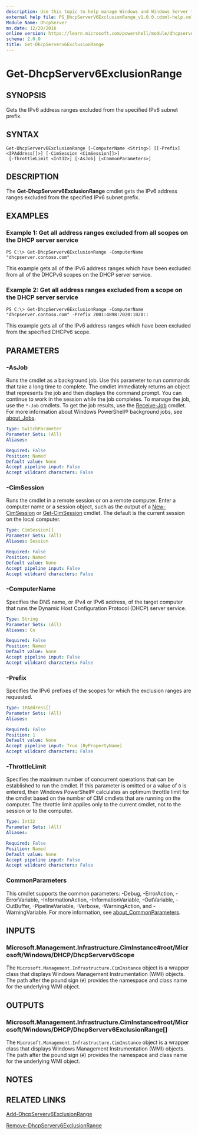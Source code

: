 ```yaml
---
description: Use this topic to help manage Windows and Windows Server technologies with Windows PowerShell.
external help file: PS_DhcpServerV6ExclusionRange_v1.0.0.cdxml-help.xml
Module Name: DhcpServer
ms.date: 12/20/2016
online version: https://learn.microsoft.com/powershell/module/dhcpserver/get-dhcpserverv6exclusionrange?view=windowsserver2025-ps&wt.mc_id=ps-gethelp
schema: 2.0.0
title: Get-DhcpServerv6ExclusionRange
---
```


# Get-DhcpServerv6ExclusionRange

## SYNOPSIS
Gets the IPv6 address ranges excluded from the specified IPv6 subnet prefix.

## SYNTAX

```
Get-DhcpServerv6ExclusionRange [-ComputerName <String>] [[-Prefix] <IPAddress[]>] [-CimSession <CimSession[]>]
 [-ThrottleLimit <Int32>] [-AsJob] [<CommonParameters>]
```

## DESCRIPTION
The **Get-DhcpServerv6ExclusionRange** cmdlet gets the IPv6 address ranges excluded from the specified IPv6 subnet prefix.

## EXAMPLES

### Example 1: Get all address ranges excluded from all scopes on the DHCP server service
```
PS C:\> Get-DhcpServerv6ExclusionRange -ComputerName "dhcpserver.contoso.com"
```

This example gets all of the IPv6 address ranges which have been excluded from all of the DHCPv6 scopes on the DHCP server service.

### Example 2: Get all address ranges excluded from a scope on the DHCP server service
```
PS C:\> Get-DhcpServerv6ExclusionRange -ComputerName "dhcpserver.contoso.com" -Prefix 2001:4898:7020:1020::
```

This example gets all of the IPv6 address ranges which have been excluded from the specified DHCPv6 scope.

## PARAMETERS

### -AsJob
Runs the cmdlet as a background job.
Use this parameter to run commands that take a long time to complete.
The cmdlet immediately returns an object that represents the job and then displays the command prompt.
You can continue to work in the session while the job completes.
To manage the job, use the `*-Job` cmdlets.
To get the job results, use the [Receive-Job](https://go.microsoft.com/fwlink/?LinkID=113372) cmdlet.
For more information about Windows PowerShell® background jobs, see [about_Jobs](https://go.microsoft.com/fwlink/?LinkID=113251).

```yaml
Type: SwitchParameter
Parameter Sets: (All)
Aliases:

Required: False
Position: Named
Default value: None
Accept pipeline input: False
Accept wildcard characters: False
```

### -CimSession
Runs the cmdlet in a remote session or on a remote computer.
Enter a computer name or a session object, such as the output of a [New-CimSession](https://go.microsoft.com/fwlink/p/?LinkId=227967) or [Get-CimSession](https://go.microsoft.com/fwlink/p/?LinkId=227966) cmdlet.
The default is the current session on the local computer.

```yaml
Type: CimSession[]
Parameter Sets: (All)
Aliases: Session

Required: False
Position: Named
Default value: None
Accept pipeline input: False
Accept wildcard characters: False
```

### -ComputerName
Specifies the DNS name, or IPv4 or IPv6 address, of the target computer that runs the Dynamic Host Configuration Protocol (DHCP) server service.

```yaml
Type: String
Parameter Sets: (All)
Aliases: Cn

Required: False
Position: Named
Default value: None
Accept pipeline input: False
Accept wildcard characters: False
```

### -Prefix
Specifies the IPv6 prefixes of the scopes for which the exclusion ranges are requested.

```yaml
Type: IPAddress[]
Parameter Sets: (All)
Aliases:

Required: False
Position: 1
Default value: None
Accept pipeline input: True (ByPropertyName)
Accept wildcard characters: False
```

### -ThrottleLimit
Specifies the maximum number of concurrent operations that can be established to run the cmdlet.
If this parameter is omitted or a value of `0` is entered, then Windows PowerShell® calculates an optimum throttle limit for the cmdlet based on the number of CIM cmdlets that are running on the computer.
The throttle limit applies only to the current cmdlet, not to the session or to the computer.

```yaml
Type: Int32
Parameter Sets: (All)
Aliases:

Required: False
Position: Named
Default value: None
Accept pipeline input: False
Accept wildcard characters: False
```

### CommonParameters
This cmdlet supports the common parameters: -Debug, -ErrorAction, -ErrorVariable, -InformationAction, -InformationVariable, -OutVariable, -OutBuffer, -PipelineVariable, -Verbose, -WarningAction, and -WarningVariable. For more information, see [about_CommonParameters](https://go.microsoft.com/fwlink/?LinkID=113216).

## INPUTS

### Microsoft.Management.Infrastructure.CimInstance#root/Microsoft/Windows/DHCP/DhcpServerv6Scope
The `Microsoft.Management.Infrastructure.CimInstance` object is a wrapper class that displays Windows Management Instrumentation (WMI) objects.
The path after the pound sign (`#`) provides the namespace and class name for the underlying WMI object.

## OUTPUTS

### Microsoft.Management.Infrastructure.CimInstance#root/Microsoft/Windows/DHCP/DhcpServerv6ExclusionRange[]
The `Microsoft.Management.Infrastructure.CimInstance` object is a wrapper class that displays Windows Management Instrumentation (WMI) objects.
The path after the pound sign (`#`) provides the namespace and class name for the underlying WMI object.

## NOTES

## RELATED LINKS

[Add-DhcpServerv6ExclusionRange](./Add-DhcpServerv6ExclusionRange.md)

[Remove-DhcpServerv6ExclusionRange](./Remove-DhcpServerv6ExclusionRange.md)

